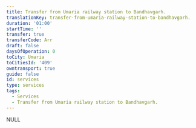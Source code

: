 ```yaml
---
title: Transfer from Umaria railway station to Bandhavgarh.
translationKey: transfer-from-umaria-railway-station-to-bandhavgarh.
duration: '01:00'
startTime: ''
transfer: true
transferCode: Arr
draft: false
daysOfOperation: 0
toCity: Umaria
toCitiesId: '409'
owntransport: true
guide: false
id: services
type: services
tags:
  - Services
  - Transfer from Umaria railway station to Bandhavgarh.
---
```

NULL